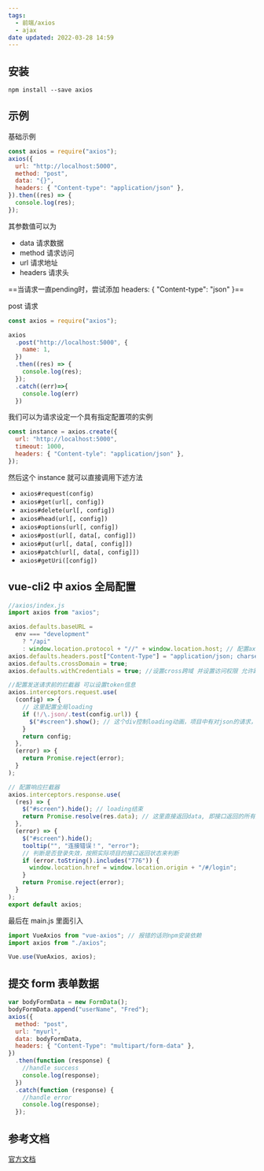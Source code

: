 ```yaml
---
tags:
  - 前端/axios
  - ajax
date updated: 2022-03-28 14:59
---
```


## 安装

```shell
npm install --save axios
```

## 示例

基础示例

```javascript
const axios = require("axios");
axios({
  url: "http://localhost:5000",
  method: "post",
  data: "{}",
  headers: { "Content-type": "application/json" },
}).then((res) => {
  console.log(res);
});
```

其参数值可以为

- data 请求数据
- method 请求访问
- url 请求地址
- headers 请求头

==当请求一直pending时，尝试添加   headers: { "Content-type": "json" }==

post 请求

```javascript
const axios = require("axios");

axios
  .post("http://localhost:5000", {
    name: 1,
  })
  .then((res) => {
    console.log(res);
  });
  .catch((err)=>{
    console.log(err)
  })
```

我们可以为请求设定一个具有指定配置项的实例

```javascript
const instance = axios.create({
  url: "http://localhost:5000",
  timeout: 1000,
  headers: { "Content-tyle": "application/json" },
});
```

然后这个 instance 就可以直接调用下述方法

- `axios#request(config)`
- `axios#get(url[, config])`
- `axios#delete(url[, config])`
- `axios#head(url[, config])`
- `axios#options(url[, config])`
- `axios#post(url[, data[, config]])`
- `axios#put(url[, data[, config]])`
- `axios#patch(url[, data[, config]])`
- `axios#getUri([config])`

## vue-cli2 中 axios 全局配置

```javascript
//axios/index.js
import axios from "axios";

axios.defaults.baseURL =
  env === "development"
    ? "/api"
    : window.location.protocol + "//" + window.location.host; // 配置axios请求的地址
axios.defaults.headers.post["Content-Type"] = "application/json; charset=utf-8";
axios.defaults.crossDomain = true;
axios.defaults.withCredentials = true; //设置cross跨域 并设置访问权限 允许跨域携带cookie信息

//配置发送请求前的拦截器 可以设置token信息
axios.interceptors.request.use(
  (config) => {
    // 这里配置全局loading
    if (!/\.json/.test(config.url)) {
      $("#screen").show(); // 这个div控制loading动画，项目中有对json的请求，所以这里区分是否是json文件
    }
    return config;
  },
  (error) => {
    return Promise.reject(error);
  }
);

// 配置响应拦截器
axios.interceptors.response.use(
  (res) => {
    $("#screen").hide(); // loading结束
    return Promise.resolve(res.data); // 这里直接返回data, 即接口返回的所有数据
  },
  (error) => {
    $("#screen").hide();
    tooltip("", "连接错误！", "error");
    // 判断是否登录失效，按照实际项目的接口返回状态来判断
    if (error.toString().includes("776")) {
      window.location.href = window.location.origin + "/#/login";
    }
    return Promise.reject(error);
  }
);
export default axios;
```

最后在 main.js 里面引入

```javascript
import VueAxios from "vue-axios"; // 报错的话则npm安装依赖
import axios from "./axios";

Vue.use(VueAxios, axios);
```

## 提交 form 表单数据

```javascript
var bodyFormData = new FormData();
bodyFormData.append("userName", "Fred");
axios({
  method: "post",
  url: "myurl",
  data: bodyFormData,
  headers: { "Content-Type": "multipart/form-data" },
})
  .then(function (response) {
    //handle success
    console.log(response);
  })
  .catch(function (response) {
    //handle error
    console.log(response);
  });
```

## 参考文档

[官方文档](https://github.com/axios/axios)
